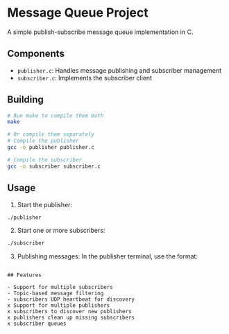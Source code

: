 # Message Queue Project

A simple publish-subscribe message queue implementation in C.

## Components

- `publisher.c`: Handles message publishing and subscriber management
- `subscriber.c`: Implements the subscriber client

## Building

```bash
# Run make to compile them both
make

# Or compile them separately
# Compile the publisher
gcc -o publisher publisher.c

# Compile the subscriber
gcc -o subscriber subscriber.c
```

## Usage

1. Start the publisher:
```bash
./publisher
```

2. Start one or more subscribers:
```bash
./subscriber
```

3. Publishing messages:
In the publisher terminal, use the format: 
```

## Features

- Support for multiple subscribers
- Topic-based message filtering
- subscribers UDP heartbeat for discovery
x Support for multiple publishers
x subscribers to discover new publishers
x publishers clean up missing subscribers 
x subscriber queues

